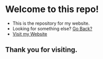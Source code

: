 # Welcome to this repo!

  - This is the repository for my website.
  - Looking for something else? [Go Back?](https://github.com/shubhahuja/)
  - [Visit my Website](shubham.github.io)
  
## Thank you for visiting.